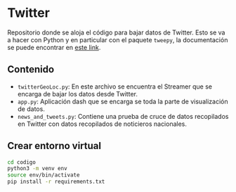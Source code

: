 # Twitter
Repositorio donde se aloja el código para bajar datos de Twitter. Esto se va a hacer con Python y en particular con el paquete ``tweepy``, la documentación se puede encontrar en [este link](http://docs.tweepy.org/en/v3.5.0/index.html).

## Contenido
  * ``twitterGeoLoc.py``: En este archivo se encuentra el Streamer que se encarga de bajar los datos desde Twitter.
  * ``app.py``: Aplicación dash que se encarga se toda la parte de visualización de datos.
  * ``news_and_tweets.py``: Contiene una prueba de cruce de datos recopilados en Twitter con datos recopilados de noticieros nacionales.

## Crear entorno virtual
```sh
cd codigo
python3 -m venv env
source env/bin/activate
pip install -r requirements.txt
```
